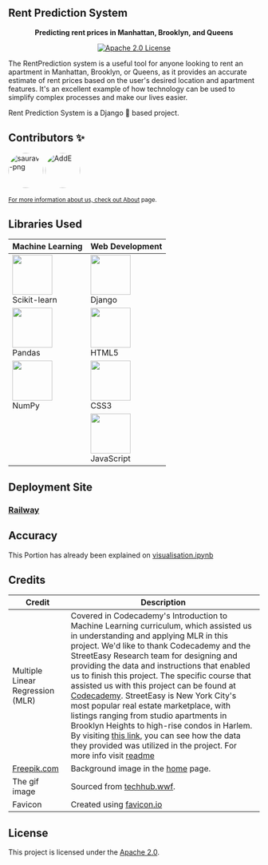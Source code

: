 <p align="center">
  <h2> Rent Prediction System </h2>
</p>

<p align="center">
    <b>Predicting rent prices in Manhattan, Brooklyn, and Queens</b>
</p>

<p align=center>
    <a href="https://github.com/saurav-png/RentPredictionSystem/blob/main/LICENSE"><img src="https://img.shields.io/badge/License-Apache%202.0-success" alt="Apache 2.0 License"></a>
</p>

The RentPrediction system is a useful tool for anyone looking to rent an apartment in Manhattan, Brooklyn, or Queens, as it provides an accurate estimate of rent prices based on the user's desired location and apartment features. It's an excellent example of how technology can be used to simplify complex processes and make our lives easier.

Rent Prediction System is a Django 🐍 based project.


## Contributors ✨
<a href="https://github.com/saurav-png"><img src="https://avatars.githubusercontent.com/u/110325751?v=4?s=50" alt="saurav-png" style="border-radius:50%" width="70" height="70"></a>
<a href="https://github.com/Addechander"><img src="https://avatars.githubusercontent.com/u/40864924?v=4?s=50" alt="AddE" style="border-radius:50%" width="70" height="70">

<small>For more information about us, check out [About](https://rentpredictionsystem.up.railway.app/about/) page.</small>



## Libraries Used

| Machine Learning | Web Development |
| --- | --- |
| <a href="https://scikit-learn.org/"><img src="https://upload.wikimedia.org/wikipedia/commons/thumb/0/05/Scikit_learn_logo_small.svg/1200px-Scikit_learn_logo_small.svg.png" height="80" ></a><br/>Scikit-learn | <a href="https://www.djangoproject.com/"><img src="https://upload.wikimedia.org/wikipedia/commons/7/75/Django_logo.svg" height="80" ></a><br/>Django |
| <a href="https://pandas.pydata.org/"><img src="https://upload.wikimedia.org/wikipedia/commons/thumb/e/ed/Pandas_logo.svg/1200px-Pandas_logo.svg.png" height="80" ></a><br/>Pandas | <a href="https://developer.mozilla.org/en-US/docs/Web/HTML"><img src="https://upload.wikimedia.org/wikipedia/commons/6/61/HTML5_logo_and_wordmark.svg" height="80" ></a><br/>HTML5 |
| <a href="https://numpy.org/"><img src="https://upload.wikimedia.org/wikipedia/commons/3/31/NumPy_logo_2020.svg" height="80" ></a><br/>NumPy | <a href="https://developer.mozilla.org/en-US/docs/Web/CSS"><img src="https://upload.wikimedia.org/wikipedia/commons/d/d5/CSS3_logo_and_wordmark.svg" height="80" ></a><br/>CSS3 |
| | <a href="https://developer.mozilla.org/en-US/docs/Web/JavaScript"><img src="https://upload.wikimedia.org/wikipedia/commons/6/6a/JavaScript-logo.png" height="80" ></a><br/>JavaScript |



## Deployment Site
### [Railway](https://rentpredictionsystem.up.railway.app/)


## Accuracy

This Portion has already been explained on [visualisation.ipynb](./visualization.ipynb)



## Credits

| Credit | Description |
| --- | --- |
| Multiple Linear Regression (MLR) | Covered in Codecademy's Introduction to Machine Learning curriculum, which assisted us in understanding and applying MLR in this project. We'd like to thank Codecademy and the StreetEasy Research team for designing and providing the data and instructions that enabled us to finish this project. The specific course that assisted us with this project can be found at [Codecademy](https://www.codecademy.com/learn/machine-learning). StreetEasy is New York City's most popular real estate marketplace, with listings ranging from studio apartments in Brooklyn Heights to high-rise condos in Harlem. By visiting [this link](https://www.codecademy.com/content-items/d19f2f770877c419fdbfa64ddcc16edc), you can see how the data they provided was utilized in the project. For more info visit [readme](https://github.com/saurav-png/RentPredictionSystem/blob/main/prediction/streeteasy/README.md) |
| [Freepik.com](https://www.freepik.com/) | Background image in the [home](https://rentpredictionsystem.up.railway.app/) page. |
| The gif image | Sourced from [techhub.wwf](https://techhub.wwf.ca/wp-content/uploads/Artificial-Intelligence.gif). |
| Favicon | Created using [favicon.io](https://favicon.io/) |




## License
This project is licensed under the [Apache 2.0](https://choosealicense.com/licenses/apache-2.0/).